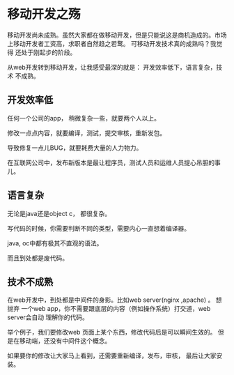 # 移动开发之殇

移动开发尚未成熟。虽然大家都在做移动开发，但是只能说这是商机造成的。市场
上移动开发者工资高，求职者自然趋之若鹜。 可移动开发技术真的成熟吗？我觉得
还处于刚起步的阶段。

从web开发转到移动开发，让我感受最深的就是： 开发效率低下，语言复杂，技术
不成熟。

## 开发效率低

任何一个公司的app， 稍微复杂一些，就要两个人以上。

修改一点点内容，就要编译，测试，提交审核，重新发包。

导致修复一点儿BUG，就要耗费大量的人力物力。

在互联网公司中，发布新版本是最让程序员，测试人员和运维人员提心吊胆的事儿。

## 语言复杂

无论是java还是object c， 都很复杂。

写代码的时候，你需要判断不同的类型，需要内心一直想着编译器。

java, oc中都有极其不直观的语法。

而且到处都是废代码。

## 技术不成熟

在web开发中，到处都是中间件的身影。比如web server(nginx ,apache) 。 想抛弃
一个web app，你不需要跟底层的内容（例如操作系统）打交道，web server会自动
理解你的代码。


举个例子，我们要修改web 页面上某个东西，修改代码后是可以瞬间生效的。
但是在移动端，还没有中间件这个概念。

如果要你的修改让大家马上看到，还需要重新编译，发布，审核，
最后让大家安装。


